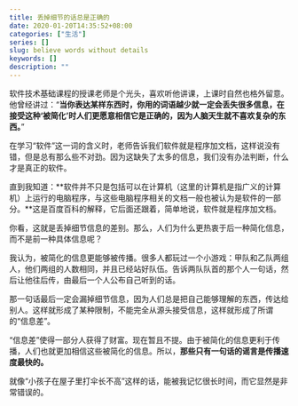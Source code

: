 ```yaml
---
title: 丢掉细节的话总是正确的
date: 2020-01-20T14:35:52+08:00
categories: ["生活"]
series: []
slug: believe words without details
keywords: []
description: ""
---
```


软件技术基础课程的授课老师是个光头，喜欢听他讲课，上课时自然也格外留意。他曾经讲过：“**当你表达某样东西时，你用的词语越少就一定会丢失很多信息，在接受这种‘被简化’时人们更愿意相信它是正确的，因为人脑天生就不喜欢复杂的东西。**”

在学习“软件”这一词的含义时，老师告诉我们软件就是程序加文档，这样说没有错，但是总有那么些不对劲。因为这缺失了太多的信息，我们没有办法判断，什么才是真正的软件。

直到我知道：**软件并不只是包括可以在计算机（这里的计算机是指广义的计算机）上运行的电脑程序，与这些电脑程序相关的文档一般也被认为是软件的一部分。**这是百度百科的解释，它后面还跟着，简单地说，软件就是程序加文档。

你看，这就是丢掉细节信息的差别。那么，人们为什么更热衷于后一种简化信息，而不是前一种具体信息呢？

我认为，被简化的信息更能够被传播。很多人都玩过一个小游戏：甲队和乙队两组人，他们两组的人数相同，并且已经站好队伍。告诉两队队首的那个人一句话，然后让他往后传，由最后一个人公布自己听到的话。

那一句话最后一定会漏掉细节信息，因为人们总是把自己能够理解的东西，传达给别人。这样就形成了某种限制，不能完全从源头接受信息，这样就形成了所谓的“信息差”。

“信息差”使得一部分人获得了财富。现在暂且不提。由于被简化的信息更利于传播，人们也就更加相信这些被简化的信息。所以，**那些只有一句话的谣言是传播速度最快的。**

就像“小孩子在屋子里打伞长不高”这样的话，能被我记忆很长时间，而它显然是非常错误的。